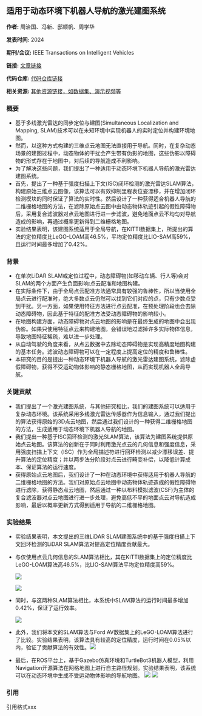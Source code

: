## 适用于动态环境下机器人导航的激光建图系统

**作者:** 周治国、冯新、邸顺帆、周学华

**发表时间:** 2024

**期刊/会议:** IEEE Transactions on Intelligent Vehicles

**链接:** [文章链接]()

**代码仓库:** [代码仓库链接]()

**相关资源:** [其他资源链接，如数据集、演示视频等]()

### 概要

- 基于多线激光雷达的同步定位与建图(Simultaneous Localization and Mapping, SLAM)技术可以在未知环境中实现机器人的实时定位并构建环境地图。
- 然而，以这种方式构建的三维点云地图无法直接用于导航。同时，在复杂动态场景的建图过程中，动态物体的干扰会产生带有伪影的地图，这些伪影以障碍物的形式存在于地图中，对后续的导航造成不利影响。
- 为了解决这些问题，我们提出了一种适用于动态环境下机器人导航的激光雷达建图系统。
- 首先，提出了一种基于强度扫描上下文(ISC)闭环检测的激光雷达SLAM算法，构建原始三维点云图像，该算法可以有效抑制里程表位姿漂移，并在增加闭环检测模块的同时保证了算法的实时性。然后设计了一种获得适合机器人导航的二维栅格地图的方法，在滤除原始点云图中由动态物体轨迹引起的假性障碍物后，采用复合滤波器对点云地图进行进一步滤波，避免地面点云不均匀对导航造成的影响，再通过概率更新得到二维栅格地图。
- 实验结果表明，该建图系统适用于全局导航，在KITTI数据集上，所提出的算法的定位精度比LeGO-LOAM高46.5%，平均定位精度比LIO-SAM高59%，且运行时间最多增加了0.42%。

### 背景

- 在单次LiDAR SLAM或定位过程中，动态障碍物(如移动车辆、行人等)会对SLAM的两个方面产生负面影响:点云配准和地图构建。
- 在实际条件下，由于全局点云配准方法通常具有较强的鲁棒性，所以当使用全局点云进行配准时，绝大多数点云仍然可以找到它们对应的点，只有少数点受到干扰。另一方面，如果使用特征方法进行点云配准，在预处理阶段也会去除动态障碍物，因此基于特征的配准方法受动态障碍物的影响较小。
- 在地图构建方面，动态障碍物对点云地图的影响是在最终生成的地图中会出现伪影。如果只使用特征点云来构建地图，会错误地过滤掉许多实际物体信息，导致地图特征稀疏，难以进一步处理。
- 从自动驾驶的角度来看，从点云数据中去除动态障碍物是实现高精度地图构建的基本任务。滤波动态障碍物可以在一定程度上提高定位的精度和鲁棒性。
- 本研究的目的是提出一种动态环境下机器人导航的激光雷达建图系统，滤除虚假障碍物，获得不受运动物体影响的静态栅格地图，从而实现机器人全局导航。

### 关键贡献

- 我们提出了一个激光建图系统，与其他研究相比，我们的建图系统可以适用于复杂动态环境。该系统采用多线激光雷达传感器作为信息输入，通过我们提出的算法获得原始的3D点云地图，然后通过我们设计的一种获得二维栅格地图的方法，生成适用于动态环境下机器人导航的地图。
- 我们提出一种基于ISC回环检测的激光SLAM算法，该算法为建图系统提供原始点云地图。该算法的创新在于同时利用激光点云的几何信息和强度信息，采用强度扫描上下文（ISC）作为全局描述符进行回环检测以减少漂移误差、提升算法的定位精度；并以两步法分阶段对点云进行畸变补偿，以降低计算成本、保证算法的运行速度。
- 获得原始点云地图后，我们设计了一种在动态环境中获得适用于机器人导航的二维栅格地图的方法。我们对原始点云地图中动态物体轨迹造成的假性障碍物进行滤除，获得静态点云地图，然后通过一种以布料模拟滤波(CSF)为主体的复合滤波器对点云地图进行进一步处理，避免高低不平的地面点云对导航造成影响，最后以概率更新方式得到适用于导航的二维栅格地图。

### 实验结果

- 实验结果表明，本文提出的三维LiDAR SLAM建图系统中的基于强度扫描上下文回环检测的LiDAR SLAM算法对提高定位精度贡献最大。
- 与仅使用点云几何信息的SLAM算法相比，其在KITTI数据集上的定位精度比LeGO-LOAM算法高46.5%，比LIO-SAM算法平均定位精度高59%。

  ![](../imagepaper/3_1.png)

  ![](../imagepaper/3_2.png)
- 同时，与这两种SLAM算法相比，本系统中SLAM算法的运行时间最多增加0.42%，保证了运行效率。

  ![](../imagepaper/3_3.png)
- 此外，我们将本文的SLAM算法与Ford AV数据集上的LeGO-LOAM算法进行了比较。实验结果表明，该算法具有较高的定位精度，运行时间在0.05%以内，验证了贡献算法的有效性。![](../imagepaper/3_4.png)
- 最后，在ROS平台上，基于Gazebo仿真环境和TurtleBot3机器人模型，利用Navigation开源算法在网格地图上进行自主路径规划。实验结果表明，该系统可以在动态环境中生成不受运动物体影响的导航地图。
  ![](../imagepaper/3_5.png)
  ![](../imagepaper/3_6.png)

### 引用

引用格式xxx
